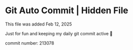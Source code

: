 # Git Auto Commit | Hidden File

This file was added Feb 12, 2025

Just for fun and keeping my daily git commit active 🤪

commit number: 213078
